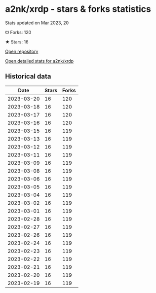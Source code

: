 # a2nk/xrdp - stars & forks statistics

Stats updated on Mar 2023, 20

☋ Forks: 120

★ Stars: 16

[Open repository](https://github.com/a2nk/xrdp)

[Open detailed stats for a2nk/xrdp](https://reviewgithub.com/rep/a2nk/xrdp)

## Historical data
| Date | Stars | Forks |
|------|-------|-------|
| 2023-03-20 | 16 | 120 | 
| 2023-03-18 | 16 | 120 | 
| 2023-03-17 | 16 | 120 | 
| 2023-03-16 | 16 | 120 | 
| 2023-03-15 | 16 | 119 | 
| 2023-03-13 | 16 | 119 | 
| 2023-03-12 | 16 | 119 | 
| 2023-03-11 | 16 | 119 | 
| 2023-03-09 | 16 | 119 | 
| 2023-03-08 | 16 | 119 | 
| 2023-03-06 | 16 | 119 | 
| 2023-03-05 | 16 | 119 | 
| 2023-03-04 | 16 | 119 | 
| 2023-03-02 | 16 | 119 | 
| 2023-03-01 | 16 | 119 | 
| 2023-02-28 | 16 | 119 | 
| 2023-02-27 | 16 | 119 | 
| 2023-02-26 | 16 | 119 | 
| 2023-02-24 | 16 | 119 | 
| 2023-02-23 | 16 | 119 | 
| 2023-02-22 | 16 | 119 | 
| 2023-02-21 | 16 | 119 | 
| 2023-02-20 | 16 | 119 | 
| 2023-02-19 | 16 | 119 | 

